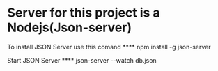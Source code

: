 # Server for this project is a Nodejs(Json-server)

To install JSON Server use this comand
**** npm install -g json-server

Start JSON Server
**** json-server --watch db.json

